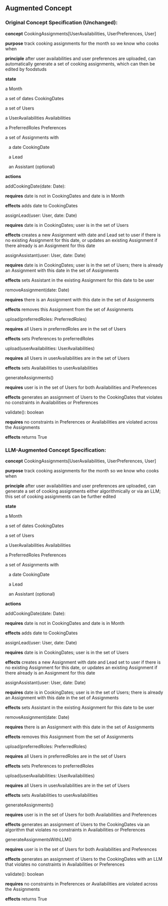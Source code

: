## Augmented Concept

### Original Concept Specification (Unchanged):

**concept** CookingAssignments\[UserAvailabilities, UserPreferences, User\]

**purpose** track cooking assignments for the month so we know who cooks when

**principle** after user availabilities and user preferences are uploaded, can automatically generate a set of cooking assignments, which can then be edited by foodstuds

**state**

a Month

a set of dates CookingDates

a set of Users

a UserAvailabilities Availabilities

a PreferredRoles Preferences

a set of Assignments with

&ensp; a date CookingDate

&ensp; a Lead

&ensp; an Assistant (optional)

**actions**

addCookingDate(date: Date):

**requires** date is not in CookingDates and date is in Month

**effects** adds date to CookingDates

assignLead(user: User, date: Date)

**requires** date is in CookingDates; user is in the set of Users

**effects** creates a new Assignment with date and Lead set to user if there is no existing Assignment for this date, or updates an existing Assignment if there already is an Assignment for this date

assignAssistant(user: User, date: Date)

**requires** date is in CookingDates; user is in the set of Users; there is already an Assignment with this date in the set of Assignments

**effects** sets Assistant in the existing Assignment for this date to be user

removeAssignment(date: Date)

**requires** there is an Assignment with this date in the set of Assignments

**effects** removes this Assignment from the set of Assignments

upload(preferredRoles: PreferredRoles)

**requires** all Users in preferredRoles are in the set of Users

**effects** sets Preferences to preferredRoles

upload(userAvailabilities: UserAvailabilities)

**requires** all Users in userAvailabilities are in the set of Users

**effects** sets Availabilities to userAvailabilities

generateAssignments()

**requires** user is in the set of Users for both Availabilities and Preferences

**effects** generates an assignment of Users to the CookingDates that violates no constraints in Availabilities or Preferences

validate(): boolean

**requires** no constraints in Preferences or Availabilities are violated across the Assignments

**effects** returns True

### LLM-Augmented Concept Specification:

**concept** CookingAssignments\[UserAvailabilities, UserPreferences, User\]

**purpose** track cooking assignments for the month so we know who cooks when

**principle** after user availabilities and user preferences are uploaded, can generate a set of cooking assignments either algorithmically or via an LLM; this set of cooking assignments can be further edited

**state**

a Month

a set of dates CookingDates

a set of Users

a UserAvailabilities Availabilities

a PreferredRoles Preferences

a set of Assignments with

&ensp; a date CookingDate

&ensp; a Lead

&ensp; an Assistant (optional)

**actions**

addCookingDate(date: Date):

**requires** date is not in CookingDates and date is in Month

**effects** adds date to CookingDates

assignLead(user: User, date: Date)

**requires** date is in CookingDates; user is in the set of Users

**effects** creates a new Assignment with date and Lead set to user if there is no existing Assignment for this date, or updates an existing Assignment if there already is an Assignment for this date

assignAssistant(user: User, date: Date)

**requires** date is in CookingDates; user is in the set of Users; there is already an Assignment with this date in the set of Assignments

**effects** sets Assistant in the existing Assignment for this date to be user

removeAssignment(date: Date)

**requires** there is an Assignment with this date in the set of Assignments

**effects** removes this Assignment from the set of Assignments

upload(preferredRoles: PreferredRoles)

**requires** all Users in preferredRoles are in the set of Users

**effects** sets Preferences to preferredRoles

upload(userAvailabilities: UserAvailabilities)

**requires** all Users in userAvailabilities are in the set of Users

**effects** sets Availabilities to userAvailabilities

generateAssignments()

**requires** user is in the set of Users for both Availabilities and Preferences

**effects** generates an assignment of Users to the CookingDates via an algorithm that violates no constraints in Availabilities or Preferences

generateAssignmentsWithLLM()

**requires** user is in the set of Users for both Availabilities and Preferences

**effects** generates an assignment of Users to the CookingDates with an LLM that violates no constraints in Availabilities or Preferences

validate(): boolean

**requires** no constraints in Preferences or Availabilities are violated across the Assignments

**effects** returns True
